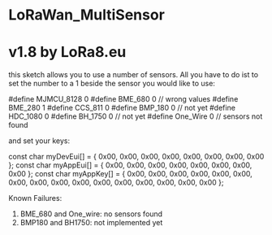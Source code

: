 # LoRaWan_MultiSensor
# v1.8 by LoRa8.eu


this sketch allows you to use a number of sensors.
All you have to do ist to set the number to a 1 beside the sensor you would like to use:

#define MJMCU_8128 0
#define BME_680    0 // wrong values
#define BME_280    1
#define CCS_811    0
#define BMP_180    0 // not yet
#define HDC_1080   0
#define BH_1750    0 // not yet
#define One_Wire   0 // sensors not found

and set your keys:

const char myDevEui[] = { 0x00, 0x00, 0x00, 0x00, 0x00, 0x00, 0x00, 0x00 };
const char myAppEui[] = { 0x00, 0x00, 0x00, 0x00, 0x00, 0x00, 0x00, 0x00 };
const char myAppKey[] = { 0x00, 0x00, 0x00, 0x00, 0x00, 0x00, 0x00, 0x00, 0x00, 0x00, 0x00, 0x00, 0x00, 0x00, 0x00, 0x00 };

Known Failures:

1. BME_680 and One_wire: no sensors found
2. BMP180 and BH1750: not implemented yet